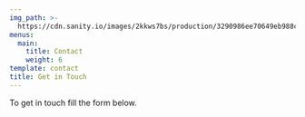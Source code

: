 ```yaml
---
img_path: >-
  https://cdn.sanity.io/images/2kkws7bs/production/3290986ee70649eb988c42fe55fcfa35fc87db9d-1280x1920.jpg
menus:
  main:
    title: Contact
    weight: 6
template: contact
title: Get in Touch
---
```


To get in touch fill the form below.
